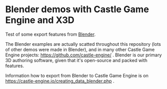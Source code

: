 # Blender demos with Castle Game Engine and X3D

Test of some export features from [Blender](https://www.blender.org/).

The Blender examples are actually scatted throughout this repository (lots of other demos were made in Blender), and in many other Castle Game Engine projects: https://github.com/castle-engine/ . Blender is our primary 3D authoring software, given that it's open-source and packed with features.

Information how to export from Blender to Castle Game Engine is on https://castle-engine.io/creating_data_blender.php .
